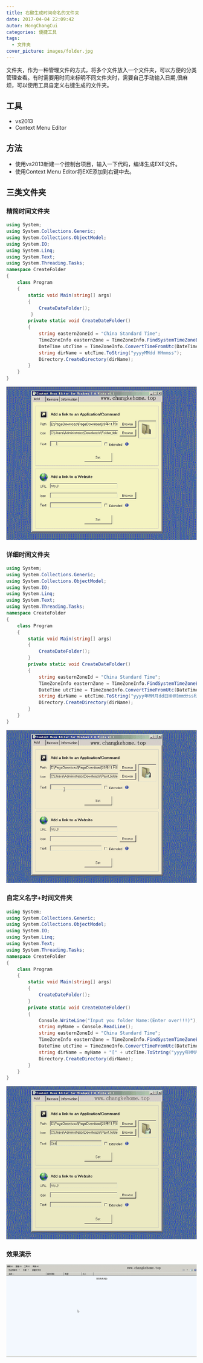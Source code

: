 ```yaml
---
title: 右键生成时间命名的文件夹
date: 2017-04-04 22:09:42
autor: HongChangCui
categories: 便捷工具
tags: 
  - 文件夹
cover_picture: images/folder.jpg
---
```

文件夹，作为一种管理文件的方式，将多个文件放入一个文件夹，可以方便的分类管理查看。有时需要用时间来标明不同文件夹时，需要自己手动输入日期,很麻烦，可以使用工具自定义右键生成的文件夹。
<!--more-->
## 工具
 - vs2013 
 - Context Menu Editor

## 方法
 - 使用vs2013新建一个控制台项目，输入一下代码，编译生成EXE文件。
 - 使用Context Menu Editor将EXE添加到右键中去。 


## 三类文件夹
### 精简时间文件夹

``` C#
using System;
using System.Collections.Generic;
using System.Collections.ObjectModel;
using System.IO;
using System.Linq;
using System.Text;
using System.Threading.Tasks;
namespace CreateFolder
{
	class Program
	{
    	static void Main(string[] args)
    	{
       	 	CreateDateFolder();
   		 }
        private static void CreateDateFolder()
        {
            string easternZoneId = "China Standard Time";
            TimeZoneInfo easternZone = TimeZoneInfo.FindSystemTimeZoneById(easternZoneId);
            DateTime utcTime = TimeZoneInfo.ConvertTimeFromUtc(DateTime.UtcNow, easternZone);
            string dirName = utcTime.ToString("yyyyMMdd HHmmss");
            Directory.CreateDirectory(dirName);
        }
    }
}
```


![Windwos 新增右键文件夹菜单(简单日期：DateFolder)][1]

### 详细时间文件夹
``` C#
using System;
using System.Collections.Generic;
using System.Collections.ObjectModel;
using System.IO;
using System.Linq;
using System.Text;
using System.Threading.Tasks;
namespace CreateFolder
{
    class Program
    {
        static void Main(string[] args)
        {
            CreateDateFolder();
        }
        private static void CreateDateFolder()
        {
            string easternZoneId = "China Standard Time";
            TimeZoneInfo easternZone = TimeZoneInfo.FindSystemTimeZoneById(easternZoneId);
            DateTime utcTime = TimeZoneInfo.ConvertTimeFromUtc(DateTime.UtcNow, easternZone);
            string dirName = utcTime.ToString("yyyy年MM月dd日HH时mm分ss秒");
            Directory.CreateDirectory(dirName);
        }
    }
}
```
![Windwos 新增右键文件夹菜单(详细日期：DatailFolder)][2]
### 自定义名字+时间文件夹
``` C#
using System;
using System.Collections.Generic;
using System.Collections.ObjectModel;
using System.IO;
using System.Linq;
using System.Text;
using System.Threading.Tasks;
namespace CreateFolder
{
    class Program
    {
        static void Main(string[] args)
        {
            CreateDateFolder();
        }
        private static void CreateDateFolder()
        {
            Console.WriteLine("Input you folder Name:(Enter over!!!)");
            string myName = Console.ReadLine();
            string easternZoneId = "China Standard Time";
            TimeZoneInfo easternZone = TimeZoneInfo.FindSystemTimeZoneById(easternZoneId);
            DateTime utcTime = TimeZoneInfo.ConvertTimeFromUtc(DateTime.UtcNow, easternZone);
            string dirName = myName + "[" + utcTime.ToString("yyyy年MM月dd日HH时mm分ss秒") + "]";
            Directory.CreateDirectory(dirName);
        }
    }
}
```
![Windwos 新增右键文件夹菜单(自定义日期：CustomerFolder)][3]
### 效果演示
![效果展示][4]

[1]: https://www.github.com/ChangHub/BlogImages/raw/master/DateFolder.gif "DateFolder"
[2]: https://www.github.com/ChangHub/BlogImages/raw/master/DetailFolder.gif "DetailFolder"
[3]: https://www.github.com/ChangHub/BlogImages/raw/master/CustomerFolder.gif "CustomerFolder"
[4]: https://www.github.com/ChangHub/BlogImages/raw/master/%E6%BC%94%E7%A4%BA.gif "演示"
